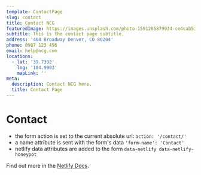 ```yaml
---
template: ContactPage
slug: contact
title: Contact NCG
featuredImage: https://images.unsplash.com/photo-1591205879934-ce4cab5363d0?ixlib=rb-1.2.1&ixid=eyJhcHBfaWQiOjEyMDd9&auto=format&fit=crop&w=700&q=60
subtitle: This is the contact page subtitle.
address: '404 Broadway Denver, CO 80204'
phone: 0987 123 456
email: help@ncg.com
locations:
  - lat: '39.7392'
    lng: '104.9903'
    mapLink: ''
meta:
  description: Contact NCG here.
  title: Contact Page
---
```


# Contact

- the form action is set to the current absolute url: `action: '/contact/'`
- a name attribute is sent with the form's data `'form-name': 'Contact'`
- netlify data attributes are added to the form `data-netlify data-netlify-honeypot`

Find out more in the [Netlify Docs](https://www.netlify.com/docs/form-handling/).
